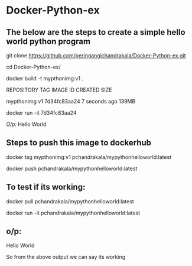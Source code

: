 # Docker-Python-ex

The below are the steps to create a simple hello world python program
----------------------------------------------------------------------

git clone https://github.com/peringangichandrakala/Docker-Python-ex.git

cd Docker-Python-ex/

docker build -t mypthonimg:v1 .

REPOSITORY   TAG       IMAGE ID       CREATED         SIZE

mypthonimg   v1        7d34fc83aa24   7 seconds ago   139MB

docker run -it 7d34fc83aa24

*O/p:* Hello World

Steps to push this image to dockerhub
--------------------------------------

docker tag mypthonimg:v1 pchandrakala/mypythonhelloworld:latest

docker push pchandrakala/mypythonhelloworld:latest

To test if its working:
--
docker pull pchandrakala/mypythonhelloworld:latest

docker run -it pchandrakala/mypythonhelloworld:latest


o/p:
--
Hello World


So from the above output we can say its working

